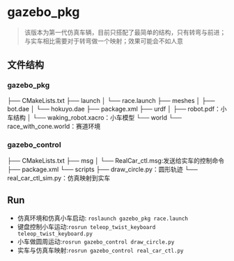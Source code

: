 # gazebo_pkg
> 该版本为第一代仿真车辆，目前只搭配了最简单的结构，只有转弯与前进；与实车相比需要对于转弯做一个映射；效果可能会不如人意

## 文件结构
### gazebo_pkg
├── CMakeLists.txt
├── launch
│   └── race.launch
├── meshes
│   ├── bot.dae
│   └── hokuyo.dae
├── package.xml
├── urdf
│   ├── robot.pdf：小车结构
│   └── waking_robot.xacro：小车模型
└── world
    └── race_with_cone.world：赛道环境

### gazebo_control
├── CMakeLists.txt
├── msg
│   └── RealCar_ctl.msg:发送给实车的控制命令
├── package.xml
└── scripts
    ├── draw_circle.py：圆形轨迹
    └── real_car_ctl_sim.py：仿真映射到实车

## Run
- 仿真环境和仿真小车启动: `roslaunch gazebo_pkg race.launch`
- 键盘控制小车运动:`rosrun teleop_twist_keyboard teleop_twist_keyboard.py`
- 小车做圆周运动:`rosrun gazebo_control draw_circle.py`
- 实车与仿真车映射:`rosrun gazebo_control real_car_ctl.py`
